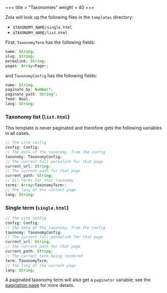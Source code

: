+++
title = "Taxonomies"
weight = 40
+++

Zola will look up the following files in the `templates` directory:

- `$TAXONOMY_NAME/single.html`
- `$TAXONOMY_NAME/list.html`

First, `TaxonomyTerm` has the following fields:

```ts
name: String;
slug: String;
permalink: String;
pages: Array<Page>;
```

and `TaxonomyConfig` has the following fields:

```ts
name: String,
paginate_by: Number?;
paginate_path: String?;
feed: Bool;
lang: String;
```


### Taxonomy list (`list.html`)

This template is never paginated and therefore gets the following variables in all cases.

```ts
// The site config
config: Config;
// The data of the taxonomy, from the config
taxonomy: TaxonomyConfig;
// The current full permalink for that page
current_url: String;
// The current path for that page
current_path: String;
// All terms for that taxonomy
terms: Array<TaxonomyTerm>;
// The lang of the current page
lang: String;
```


### Single term (`single.html`)
```ts
// The site config
config: Config;
// The data of the taxonomy, from the config
taxonomy: TaxonomyConfig;
// The current full permalink for that page
current_url: String;
// The current path for that page
current_path: String;
// The current term being rendered
term: TaxonomyTerm;
// The lang of the current page
lang: String;
```

A paginated taxonomy term will also get a `paginator` variable; see the
[pagination page](@/templates/pagination.md) for more details.
